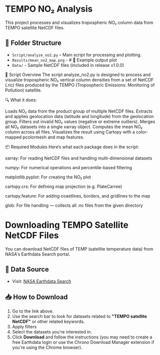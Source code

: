 # TEMPO NO₂ Analysis
This project processes and visualizes tropospheric NO₂ column data from TEMPO satellite NetCDF files.

## 📂 Folder Structure

- `Script/analyze_no2.py` – Main script for processing and plotting.
- `Results/mean_no2_map.png` - # 📸 Example output plot
- `Data/` - Sample NetCDF files (included in release v1.0.0)

🧾 Script Overview
The script analyze_no2.py is designed to process and visualize tropospheric NO₂ vertical column densities from a set of NetCDF (.nc) files produced by the TEMPO (Tropospheric Emissions: Monitoring of Pollution) satellite.

🔍 What it does:

Loads NO₂ data from the product group of multiple NetCDF files.
Extracts and applies geolocation data (latitude and longitude) from the geolocation group.
Filters out invalid NO₂ values (negative or extreme outliers).
Merges all NO₂ datasets into a single xarray object.
Computes the mean NO₂ column across all files.
Visualizes the result using Cartopy with a color-mapped pcolormesh and map features.

📦 Required Modules
Here’s what each package does in the script:

xarray: For reading NetCDF files and handling multi-dimensional datasets

numpy:	For numerical operations and percentile-based filtering

matplotlib.pyplot:	For creating the NO₂ plot

cartopy.crs:	For defining map projection (e.g. PlateCarree)

cartopy.feature:	For adding coastlines, borders, and gridlines to the map

glob:	For file handling — collects all .nc files from the given directory

# Downloading TEMPO Satellite NetCDF Files

You can download NetCDF files of TEMP (satellite temperature data) from NASA's Earthdata Search portal.

## 🔗 Data Source

- Visit: [NASA Earthdata Search](https://search.earthdata.nasa.gov/search)

## 📥 How to Download

1. Go to the link above.
2. Use the search bar to look for datasets related to **"TEMPO satellite NetCDF"** or other related keywords.
3. Apply filters
4. Select the datasets you're interested in.
5. Click **Download** and follow the instructions (you may need to create a free Earthdata login or use the Chrono Download Manager extension if you're using the Chrome browser).
